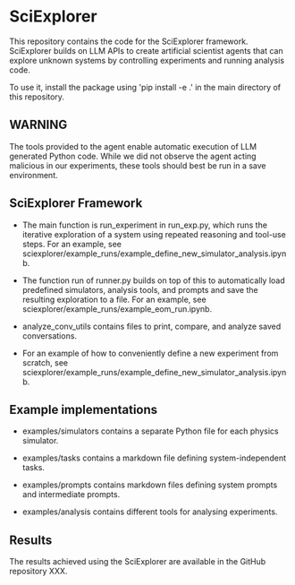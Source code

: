 # SciExplorer

This repository contains the code for the SciExplorer framework. SciExplorer builds on LLM APIs to create artificial scientist agents that can explore unknown systems by controlling experiments and running analysis code.

To use it, install the package using 'pip install -e .' in the main directory of this repository.



## WARNING

The tools provided to the agent enable automatic execution of LLM generated Python code. While we did not observe the agent acting malicious in our experiments, these tools should best be run in a save environment.



## SciExplorer Framework

- The main function is run_experiment in run_exp.py, which runs the iterative exploration of a system using repeated reasoning and tool-use steps. For an example, see sciexplorer/example_runs/example_define_new_simulator_analysis.ipynb.

- The function run of runner.py builds on top of this to automatically load predefined simulators, analysis tools, and prompts and save the resulting exploration to a file. For an example, see sciexplorer/example_runs/example_eom_run.ipynb.

- analyze_conv_utils contains files to print, compare, and analyze saved conversations.

- For an example of how to conveniently define a new experiment from scratch, see sciexplorer/example_runs/example_define_new_simulator_analysis.ipynb.



## Example implementations



- examples/simulators contains a separate Python file for each physics simulator.

- examples/tasks contains a markdown file defining system-independent tasks.

- examples/prompts contains markdown files defining system prompts and intermediate prompts.

- examples/analysis contains different tools for analysing experiments.



## Results

The results achieved using the SciExplorer are available in the GitHub repository XXX.







